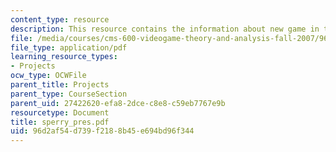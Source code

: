 ```yaml
---
content_type: resource
description: This resource contains the information about new game in this course.
file: /media/courses/cms-600-videogame-theory-and-analysis-fall-2007/96d2af54d739f2188b45e694bd96f344_sperry_pres.pdf
file_type: application/pdf
learning_resource_types:
- Projects
ocw_type: OCWFile
parent_title: Projects
parent_type: CourseSection
parent_uid: 27422620-efa8-2dce-c8e8-c59eb7767e9b
resourcetype: Document
title: sperry_pres.pdf
uid: 96d2af54-d739-f218-8b45-e694bd96f344
---
```

